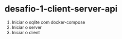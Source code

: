# desafio-1-client-server-api

1. Iniciar o sqlite com docker-compose
2. Iniciar o server
3. Iniciar o client
